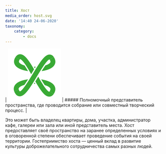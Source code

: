 ```yaml
---
title: Хост
media_order: host.svg
date: '14:40 24-06-2020'
taxonomy:
    category:
        - docs
---
```


| ![](host.svg?resize=300,300&classes=float-left) | ##### Полномочный представитель пространства, где проводится собрание или совместный творческий процесс. |


Это может быть владелец квартиры, дома, участка, администратор кафе, галереи или зала или иной представитель места. Хост предоставляет своё пространство на заранее определенных условиях и в оговоренной степени обеспечивает проведение события на своей территории. Гостеприимство хоста — ценный вклад в развитие культуры доброжелательного сотрудничества самых разных людей.  